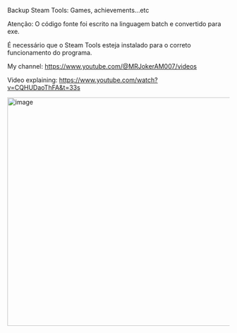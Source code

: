 Backup Steam Tools: Games, achievements...etc


Atenção: O código fonte foi escrito na linguagem batch e convertido para exe.

É necessário que o Steam Tools esteja instalado para o correto funcionamento do programa.

My channel: https://www.youtube.com/@MRJokerAM007/videos

Video explaining: https://www.youtube.com/watch?v=CQHUDaoThFA&t=33s

<img width="978" height="517" alt="image" src="https://github.com/user-attachments/assets/a633cd27-255e-4743-9124-dcbecc458b86" />







